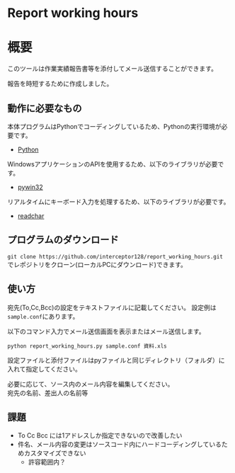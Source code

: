 Report working hours
==

# 概要

このツールは作業実績報告書等を添付してメール送信することができます。

報告を時短するために作成しました。

## 動作に必要なもの

本体プログラムはPythonでコーディングしているため、Pythonの実行環境が必要です。

+ [Python](https://www.python.org/)

WindowsアプリケーションのAPIを使用するため、以下のライブラリが必要です。

+ [pywin32](https://github.com/mhammond/pywin32)

リアルタイムにキーボード入力を処理するため、以下のライブラリが必要です。

+ [readchar](https://pypi.org/project/readchar/)

## プログラムのダウンロード
`git clone https://github.com/interceptor128/report_working_hours.git`  
でレポジトリをクローン(ローカルPCにダウンロード)できます。

## 使い方

宛先(To,Cc,Bcc)の設定をテキストファイルに記載してください。
設定例は`sample.conf`にあります。

以下のコマンド入力でメール送信画面を表示またはメール送信します。
```command:sample
python report_working_hours.py sample.conf 資料.xls
```
 
設定ファイルと添付ファイルはpyファイルと同じディレクトリ（フォルダ）に入れて指定してください。

必要に応じて、ソース内のメール内容を編集してください。  
宛先の名前、差出人の名前等

## 課題
+ To Cc Bcc には1アドレスしか指定できないので改善したい
+ 件名、メール内容の変更はソースコード内にハードコーディングしているためカスタマイズできない
    + 許容範囲内？